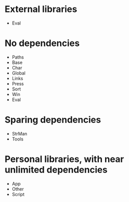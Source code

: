 # External libraries
* Eval

# No dependencies
* Paths
* Base
* Char
* Global
* Links
* Press
* Sort
* Win
* Eval

# Sparing dependencies
* StrMan
* Tools

# Personal libraries, with near unlimited dependencies
* App
* Other
* Script